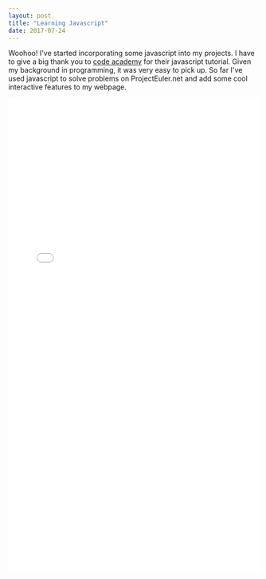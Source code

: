 ```yaml
---
layout: post
title: "Learning Javascript"
date: 2017-07-24
---
```


Woohoo! I've started incorporating some javascript into my projects. I have to give a big thank you to [code academy](https://www.codecademy.com/learn) for their javascript tutorial. Given my background in programming, it was very easy to pick up. So far I've used javascript to solve problems on ProjectEuler.net and add some cool interactive features to my webpage.

<iframe src="/projects/project-euler/index.html" width="100%" height="950" frameborder="0" scrolling="no">
  <p>Your browser does not support iframes.</p>
</iframe>